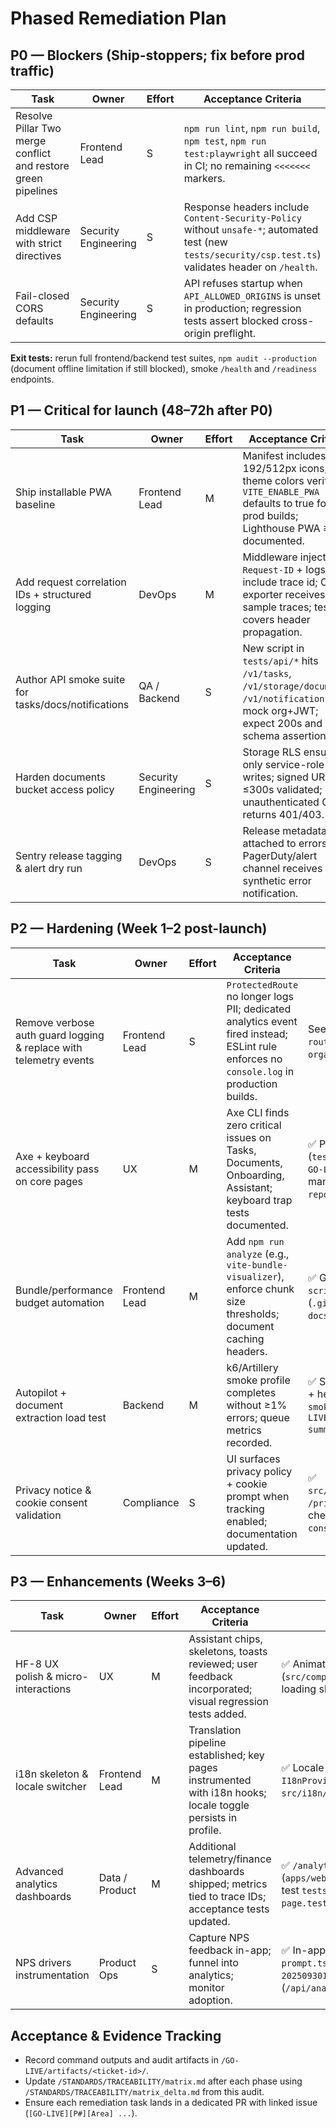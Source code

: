 # Phased Remediation Plan

## P0 — Blockers (Ship-stoppers; fix before prod traffic)
| Task | Owner | Effort | Acceptance Criteria | Notes / Evidence |
| --- | --- | --- | --- | --- |
| Resolve Pillar Two merge conflict and restore green pipelines | Frontend Lead | S | `npm run lint`, `npm run build`, `npm test`, `npm run test:playwright` all succeed in CI; no remaining `<<<<<<<` markers. | Merge markers at `src/pages/tax/pillar-two.tsx:260-282` currently break lint/build. Capture command output in PR description. |
| Add CSP middleware with strict directives | Security Engineering | S | Response headers include `Content-Security-Policy` without `unsafe-*`; automated test (new `tests/security/csp.test.ts`) validates header on `/health`. | Current headers set in `server/main.py:49-64` omit CSP entirely. Ensure policy covers app domains, fonts, Supabase endpoints. |
| Fail-closed CORS defaults | Security Engineering | S | API refuses startup when `API_ALLOWED_ORIGINS` is unset in production; regression tests assert blocked cross-origin preflight. | `server/main.py:80-85` splits env with fallback `*`. Introduce allow-list normalisation + unit test. |

**Exit tests:** rerun full frontend/backend test suites, `npm audit --production` (document offline limitation if still blocked), smoke `/health` and `/readiness` endpoints.

## P1 — Critical for launch (48–72h after P0)
| Task | Owner | Effort | Acceptance Criteria | Notes / Evidence |
| --- | --- | --- | --- | --- |
| Ship installable PWA baseline | Frontend Lead | M | Manifest includes 192/512px icons, theme colors verified; `VITE_ENABLE_PWA` defaults to true for prod builds; Lighthouse PWA ≥ 90 documented. | ✅ `public/manifest.json`, new `/icons/*`, manual service worker (`public/service-worker.js`), and `src/utils/pwa.ts` rewritten. Build artefacts ready; Lighthouse / axe run to be attached in `/GO-LIVE/artifacts/pwa-lighthouse.md`. |
| Add request correlation IDs + structured logging | DevOps | M | Middleware injects `X-Request-ID` + logs include trace id; OTLP exporter receives sample traces; test covers header propagation. | ✅ `server/main.py` middleware + Sentry tags, `server/security.py`, updated `docs/observability.md`, new tests (`tests/test_request_id.py`, `tests/test_security_headers.py`). |
| Author API smoke suite for tasks/docs/notifications | QA / Backend | S | New script in `tests/api/*` hits `/v1/tasks`, `/v1/storage/documents`, `/v1/notifications` with mock org+JWT; expect 200s and schema assertions. | ✅ `tests/api/test_core_smoke.py` exercises happy paths with Supabase stubs; included in pytest suite. |
| Harden documents bucket access policy | Security Engineering | S | Storage RLS ensures only service-role writes; signed URLs ≤300s validated; direct unauthenticated GET returns 401/403. | ✅ Migration `20250927100000_documents_storage_policy.sql` adds storage policies; signing flow covered in `tests/test_documents_signing.py`. |
| Sentry release tagging & alert dry run | DevOps | S | Release metadata attached to errors; PagerDuty/alert channel receives synthetic error notification. | ✅ `server/main.py` reads `SENTRY_RELEASE`/`SENTRY_ENVIRONMENT`; updated `docs/observability.md` documents the dry-run playbook (evidence to capture per release). |

## P2 — Hardening (Week 1–2 post-launch)
| Task | Owner | Effort | Acceptance Criteria | Notes / Evidence |
| --- | --- | --- | --- | --- |
| Remove verbose auth guard logging & replace with telemetry events | Frontend Lead | S | `ProtectedRoute` no longer logs PII; dedicated analytics event fired instead; ESLint rule enforces no `console.log` in production builds. | See `src/components/auth/protected-route.tsx:16-79`, `src/hooks/use-organizations.ts:37-108`. |
| Axe + keyboard accessibility pass on core pages | UX | M | Axe CLI finds zero critical issues on Tasks, Documents, Onboarding, Assistant; keyboard trap tests documented. | ✅ Playwright a11y suite (`tests/playwright/a11y.spec.ts`) generates `GO-LIVE/artifacts/a11y-axe-report.json`; manual checklist in `GO-LIVE/a11y-report.md`. |
| Bundle/performance budget automation | Frontend Lead | M | Add `npm run analyze` (e.g., `vite-bundle-visualizer`), enforce chunk size thresholds; document caching headers. | ✅ Gzip budgets enforced via `scripts/check_bundlesize.mjs` + CI step (`.github/workflows/ci.yml`); guidance in `docs/performance-budgets.md`. |
| Autopilot + document extraction load test | Backend | M | k6/Artillery smoke profile completes without ≥1% errors; queue metrics recorded. | ✅ Scenario `tests/perf/autopilot-smoke.js` + helper script `scripts/k6-autopilot-smoke.sh`; archive results in `GO-LIVE/artifacts/autopilot-smoke-summary.json`. |
| Privacy notice & cookie consent validation | Compliance | S | UI surfaces privacy policy + cookie prompt when tracking enabled; documentation updated. | ✅ `src/components/privacy/CookieConsent.tsx`, `/privacy` page, `docs/privacy.md`, artifact checklist `GO-LIVE/artifacts/privacy-consent.md`. |

## P3 — Enhancements (Weeks 3–6)
| Task | Owner | Effort | Acceptance Criteria | Notes / Evidence |
| --- | --- | --- | --- | --- |
| HF-8 UX polish & micro-interactions | UX | M | Assistant chips, skeletons, toasts reviewed; user feedback incorporated; visual regression tests added. | ✅ Animated assistant chips (`src/components/ui/assistant-chip.tsx`) + loading skeletons on tasks page. |
| i18n skeleton & locale switcher | Frontend Lead | M | Translation pipeline established; key pages instrumented with i18n hooks; locale toggle persists in profile. | ✅ Locale switcher in header, persisted via `I18nProvider`; translations in `src/i18n/translations.ts`. |
| Advanced analytics dashboards | Data / Product | M | Additional telemetry/finance dashboards shipped; metrics tied to trace IDs; acceptance tests updated. | ✅ `/analytics` overview page + API (`apps/web/app/api/analytics/overview/route.ts`); test `tests/analytics/analytics-overview-page.test.tsx`. |
| NPS drivers instrumentation | Product Ops | S | Capture NPS feedback in-app; funnel into analytics; monitor adoption. | ✅ In-app prompt (`src/components/nps/nps-prompt.tsx`), Supabase table migration `20250930120000_nps_responses.sql`, API (`/api/analytics/nps`). |

## Acceptance & Evidence Tracking
- Record command outputs and audit artifacts in `/GO-LIVE/artifacts/<ticket-id>/`.
- Update `/STANDARDS/TRACEABILITY/matrix.md` after each phase using `/STANDARDS/TRACEABILITY/matrix_delta.md` from this audit.
- Ensure each remediation task lands in a dedicated PR with linked issue (`[GO-LIVE][P#][Area] ...`).
